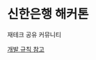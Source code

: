 # 신한은행 해커톤 

재테크 공유 커뮤니티

[개발 규칙 참고](https://daily-hardhat-852.notion.site/2a902690fc3043398e028f05e38f70df)
